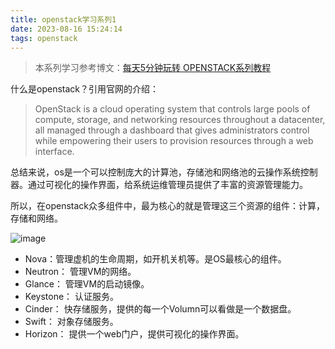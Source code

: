 ```yaml
---
title: openstack学习系列1
date: 2023-08-16 15:24:14
tags: openstack
---
```


> 本系列学习参考博文：[每天5分钟玩转 OPENSTACK系列教程](https://www.xjimmy.com/openstack-5min)

什么是openstack？引用官网的介绍：
>OpenStack is a cloud operating system that controls large pools of compute, storage, 
and networking resources throughout a datacenter, all managed through a dashboard that
gives administrators control while empowering their users to provision resources through a web interface.

总结来说，os是一个可以控制庞大的计算池，存储池和网络池的云操作系统控制器。通过可视化的操作界面，给系统运维管理员提供了丰富的资源管理能力。

所以，在openstack众多组件中，最为核心的就是管理这三个资源的组件：计算，存储和网络。

![image](https://github.com/Forri1996/Forri1996.github.io/assets/128824087/488e0cd3-1371-4044-9509-b5cca39a5522)


- Nova：管理虚机的生命周期，如开机关机等。是OS最核心的组件。
- Neutron： 管理VM的网络。
- Glance： 管理VM的启动镜像。
- Keystone： 认证服务。
- Cinder： 快存储服务，提供的每一个Volumn可以看做是一个数据盘。
- Swift： 对象存储服务。
- Horizon： 提供一个web门户，提供可视化的操作界面。